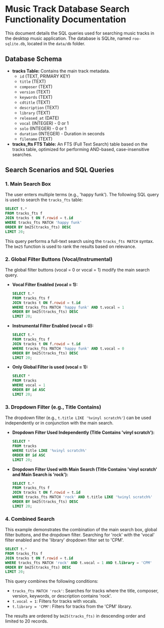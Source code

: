 # Music Track Database Search Functionality Documentation

This document details the SQL queries used for searching music tracks in the desktop music application. The database is SQLite, named `roo-sqlite.db`, located in the `data/db` folder.

## Database Schema

*   **tracks Table:** Contains the main track metadata.
    *   `id` (TEXT, PRIMARY KEY)
    *   `title` (TEXT)
    *   `composer` (TEXT)
    *   `version` (TEXT)
    *   `keywords` (TEXT)
    *   `cdtitle` (TEXT)
    *   `description` (TEXT)
    *   `library` (TEXT)
    *   `released_at` (DATE)
    *   `vocal` (INTEGER) - 0 or 1
    *   `solo` (INTEGER) - 0 or 1
    *   `duration` (INTEGER) - Duration in seconds
    *   `filename` (TEXT)
*   **tracks_fts FTS Table:** An FTS (Full Text Search) table based on the tracks table, optimized for performing AND-based, case-insensitive searches.

## Search Scenarios and SQL Queries

### 1. Main Search Box

The user enters multiple terms (e.g., 'happy funk'). The following SQL query is used to search the `tracks_fts` table:

```sql
SELECT t.*
FROM tracks_fts f
JOIN tracks t ON f.rowid = t.id
WHERE tracks_fts MATCH 'happy funk'
ORDER BY bm25(tracks_fts) DESC
LIMIT 20;
```

This query performs a full-text search using the `tracks_fts MATCH` syntax. The `bm25` function is used to rank the results based on relevance.

### 2. Global Filter Buttons (Vocal/Instrumental)

The global filter buttons (vocal = 0 or vocal = 1) modify the main search query.

*   **Vocal Filter Enabled (vocal = 1):**

    ```sql
    SELECT t.*
    FROM tracks_fts f
    JOIN tracks t ON f.rowid = t.id
    WHERE tracks_fts MATCH 'happy funk' AND t.vocal = 1
    ORDER BY bm25(tracks_fts) DESC
    LIMIT 20;
    ```

*   **Instrumental Filter Enabled (vocal = 0):**

    ```sql
    SELECT t.*
    FROM tracks_fts f
    JOIN tracks t ON f.rowid = t.id
    WHERE tracks_fts MATCH 'happy funk' AND t.vocal = 0
    ORDER BY bm25(tracks_fts) DESC
    LIMIT 20;
    ```

*   **Only Global Filter is used (vocal = 1):**

    ```sql
    SELECT *
    FROM tracks
    WHERE vocal = 1
    ORDER BY id ASC
    LIMIT 20;
    ```

### 3. Dropdown Filter (e.g., Title Contains)

The dropdown filter (e.g., `t.title LIKE '%vinyl scratch%'`) can be used independently or in conjunction with the main search.

*   **Dropdown Filter Used Independently (Title Contains 'vinyl scratch'):**

    ```sql
    SELECT *
    FROM tracks
    WHERE title LIKE '%vinyl scratch%'
    ORDER BY id ASC
    LIMIT 20;
    ```

*   **Dropdown Filter Used with Main Search (Title Contains 'vinyl scratch' and Main Search is 'rock'):**

    ```sql
    SELECT t.*
    FROM tracks_fts f
    JOIN tracks t ON f.rowid = t.id
    WHERE tracks_fts MATCH 'rock' AND t.title LIKE '%vinyl scratch%'
    ORDER BY bm25(tracks_fts) DESC
    LIMIT 20;
    ```

### 4. Combined Search

This example demonstrates the combination of the main search box, global filter buttons, and the dropdown filter. Searching for 'rock' with the 'vocal' filter enabled and the 'library' dropdown filter set to 'CPM'.

```sql
SELECT t.*
FROM tracks_fts f
JOIN tracks t ON f.rowid = t.id
WHERE tracks_fts MATCH 'rock' AND t.vocal = 1 AND t.library = 'CPM'
ORDER BY bm25(tracks_fts) DESC
LIMIT 20;
```

This query combines the following conditions:

*   `tracks_fts MATCH 'rock'`: Searches for tracks where the title, composer, version, keywords, or description contains 'rock'.
*   `t.vocal = 1`: Filters for tracks with vocals.
*   `t.library = 'CPM'`: Filters for tracks from the 'CPM' library.

The results are ordered by `bm25(tracks_fts)` in descending order and limited to 20 records.